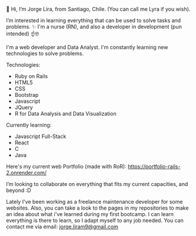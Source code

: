 👋 Hi, I’m Jorge Lira, from Santiago, Chile. (You can call me Lyra if you wish).

I’m interested in learning everything that can be used to solve tasks and problems. ✨
I'm a nurse (RN), and also a developer in development (pun intended) ☝🤓

I'm a web developer and Data Analyst. I'm constantly learning new technologies to solve problems.

Technologies:
- Ruby on Rails
- HTML5
- CSS
- Bootstrap
- Javascript
- JQuery
- R for Data Analysis and Data Visualization

Currently learning:
- Javascript Full-Stack
- React
- C
- Java


Here's my current web Portfolio (made with RoR): https://portfolio-rails-2.onrender.com/

I’m looking to collaborate on everything that fits my current capacities, and beyond :D

Lately I've been working as a freelance maintenance developer for some websites. Also, you can take a look to the pages in my repositories to make an idea about what i've learned during my first bootcamp. I can learn everything is there to learn, so I adapt myself to any job needed.
You can contact me via email: jorge.liram9@gmail.com

<!---
Lyrachan/Lyrachan is a ✨ special ✨ repository because its `README.md` (this file) appears on your GitHub profile.
You can click the Preview link to take a look at your changes.
--->
